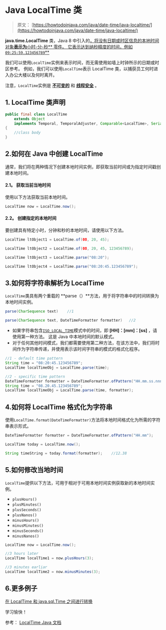 # Java LocalTime 类

> 原文： [https://howtodoinjava.com/java/date-time/java-localtime/](https://howtodoinjava.com/java/date-time/java-localtime/)

**java.time.LocalTime** 类，Java 8 中引入的[，将没有日期或时区信息的本地时间对象**表示为**小时-分-秒** 零件。 它表示达到纳秒精度的时间，例如 `09:25:59.123456789`**](https://howtodoinjava.com/java8/date-and-time-api-changes-in-java-8-lambda/)

我们可以使用`LocalTime`实例来表示时间，而无需使用如墙上时钟所示的日期或时区参考。 例如，我们可以使用`LocalTime`表示 LocalTime 类，以捕获员工何时进入办公大楼以及何时离开。

注意，`LocalTime`实例是 **[不可变的](https://howtodoinjava.com/java/basics/how-to-make-a-java-class-immutable/)** 和 **[线程安全](https://howtodoinjava.com/java/multi-threading/what-is-thread-safety/)** 。

## 1\. LocalTime 类声明

```java
public final class LocalTime
	extends Object
	implements Temporal, TemporalAdjuster, Comparable<LocalTime>, Serializable
{
	//class body
}

```

## 2.如何在 Java 中创建 LocalTime

通常，我们将在两种情况下创建本地时间实例，即获取当前时间或为指定时间戳创建本地时间。

#### 2.1。 获取当前当地时间

使用以下方法获取当前本地时间。

```java
LocalTime now = LocalTime.now();

```

#### 2.2。 创建指定的本地时间

要创建具有特定小时，分钟和秒的本地时间，请使用以下方法。

```java
LocalTime ltObject1 = LocalTime.of(08, 20, 45);	

LocalTime ltObject2 = LocalTime.of(08, 20, 45, 123456789);

LocalTime ltObject3 = LocalTime.parse("08:20");

LocalTime ltObject4 = LocalTime.parse("08:20:45.123456789");

```

## 3.如何将字符串解析为 LocalTime

`LocalTime`类具有两个重载的 **parse（）**方法，用于将字符串中的时间转换为本地时间实例。

```java
parse(CharSequence text)	//1

parse(CharSequence text, DateTimeFormatter formatter)	//2

```

*   如果字符串包含[`ISO_LOCAL_TIME`](https://docs.oracle.com/javase/8/docs/api/java/time/format/DateTimeFormatter.html#ISO_LOCAL_TIME)模式中的时间，即 **[HH]：[mm]：[ss]** ，请使用第一种方法。 这是 Java 中本地时间的默认模式。
*   对于任何其他时间模式，我们都需要使用第二种方法，在该方法中，我们将时间作为字符串传递，并使用表示该时间字符串的模式的格式化程序。

```java
//1 - default time pattern
String time = "08:20:45.123456789";
LocalTime localTimeObj = LocalTime.parse(time);

//2 - specific time pattern
DateTimeFormatter formatter = DateTimeFormatter.ofPattern("HH.mm.ss.nnn");
String time = "08.20.45.123456789";
LocalTime localTimeObj = LocalTime.parse(time, formatter);

```

## 4.如何将 LocalTime 格式化为字符串

使用`LocalTime.format(DateTimeFormatter)`方法将本地时间格式化为所需的字符串表示形式。

```java
DateTimeFormatter formatter = DateTimeFormatter.ofPattern("HH.mm");

LocalTime today = LocalTime.now();

String timeString = today.format(formatter);	//12.38

```

## 5.如何修改当地时间

`LocalTime`提供以下方法，可用于相对于可用本地时间实例获取新的本地时间实例。

*   `plusHours()`
*   `plusMinutes()`
*   `plusSeconds()`
*   `plusNanos()`
*   `minusHours()`
*   `minusMinutes()`
*   `minusSeconds()`
*   `minusNanos()`

```java
LocalTime now = LocalTime.now();

//3 hours later
LocalTime localTime1 = now.plusHours(3);	

//3 minutes earliar
LocalTime localTime2 = now.minusMinutes(3);

```

## 6.更多例子

[在 LocalTime 和 java.sql.Time 之间进行转换](https://howtodoinjava.com/java/date-time/localtime-to-sql-time/)

学习愉快！

参考： [LocalTime Java 文档](https://docs.oracle.com/javase/8/docs/api/java/time/LocalTime.html)